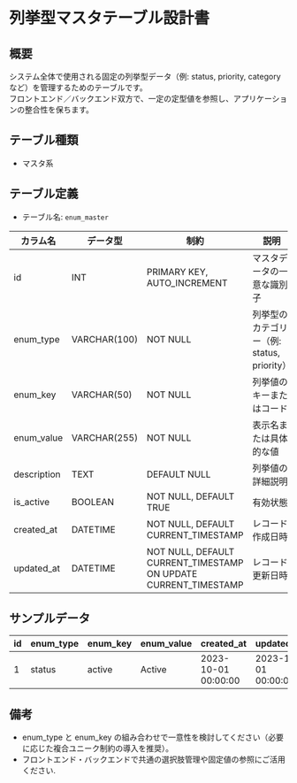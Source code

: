 # 列挙型マスタテーブル設計書

## 概要
システム全体で使用される固定の列挙型データ（例: status, priority, category など）を管理するためのテーブルです。  
フロントエンド／バックエンド双方で、一定の定型値を参照し、アプリケーションの整合性を保ちます。

## テーブル種類
- マスタ系

## テーブル定義
- テーブル名: `enum_master`

| カラム名    | データ型      | 制約                                     | 説明                                    |
|-------------|---------------|------------------------------------------|-----------------------------------------|
| id          | INT           | PRIMARY KEY, AUTO_INCREMENT              | マスタデータの一意な識別子                    |
| enum_type   | VARCHAR(100)  | NOT NULL                                 | 列挙型のカテゴリー（例: status, priority）    |
| enum_key    | VARCHAR(50)   | NOT NULL                                 | 列挙値のキーまたはコード                   |
| enum_value  | VARCHAR(255)  | NOT NULL                                 | 表示名または具体的な値                      |
| description | TEXT          | DEFAULT NULL                             | 列挙値の詳細説明                         |
| is_active   | BOOLEAN       | NOT NULL, DEFAULT TRUE                   | 有効状態                                  |
| created_at  | DATETIME      | NOT NULL, DEFAULT CURRENT_TIMESTAMP       | レコード作成日時                         |
| updated_at  | DATETIME      | NOT NULL, DEFAULT CURRENT_TIMESTAMP ON UPDATE CURRENT_TIMESTAMP | レコード更新日時         |

## サンプルデータ
| id | enum_type | enum_key | enum_value | created_at           | updated_at           |
|----|-----------|----------|------------|----------------------|----------------------|
| 1  | status    | active   | Active     | 2023-10-01 00:00:00  | 2023-10-01 00:00:00  |

## 備考
- enum_type と enum_key の組み合わせで一意性を検討してください（必要に応じた複合ユニーク制約の導入を推奨）。
- フロントエンド・バックエンドで共通の選択肢管理や固定値の参照にご活用ください.
